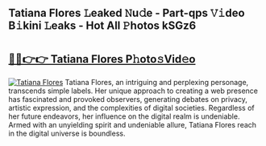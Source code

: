 ## Tatiana Flores 𝙻eaked 𝙽u𝚍e - Part-qps 𝚅𝚒deo B𝚒kini 𝙻eaks - Hot All 𝙿hotos kSGz6

# <h2><a href="http://ld421be.urlbe.top/?page=Tatiana+Flores">🔗🔗👉👉 Tatiana Flores P𝚑oto𝚜Vid𝚎o</a></h2>

[![Tatiana Flores](https://i.imgur.com/eBuTRDB.gif)](http://ld421be.urlbe.top/?page=Tatiana+Flores)
Tatiana Flores, an intriguing and perplexing personage, transcends simple labels. Her unique approach to creating a web presence has fascinated and provoked observers, generating debates on privacy, artistic expression, and the complexities of digital societies. Regardless of her future endeavors, her influence on the digital realm is undeniable. Armed with an unyielding spirit and undeniable allure, Tatiana Flores reach in the digital universe is boundless.
